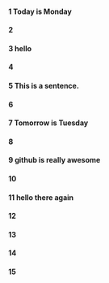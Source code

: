 #### 1 Today is Monday
#### 2
#### 3 hello
#### 4
#### 5 This is a sentence.
#### 6
#### 7 Tomorrow is Tuesday
#### 8
#### 9 github is really awesome
#### 10

#### 11 hello there again

#### 12
#### 13
#### 14
#### 15